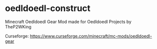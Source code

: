 # oedldoedl-construct
Minecraft Oedldoedl Gear Mod 
made for Oedldoedl Projects 
by TheP2WKing

Curseforge: https://www.curseforge.com/minecraft/mc-mods/oedldoedl-gear
